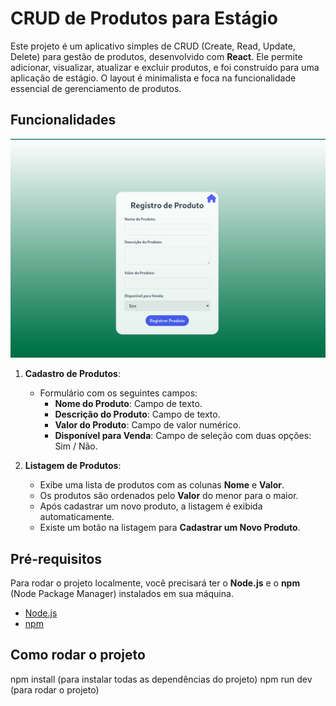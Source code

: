# CRUD de Produtos para Estágio

Este projeto é um aplicativo simples de CRUD (Create, Read, Update, Delete) para gestão de produtos, desenvolvido com **React**. Ele permite adicionar, visualizar, atualizar e excluir produtos, e foi construído para uma aplicação de estágio. O layout é minimalista e foca na funcionalidade essencial de gerenciamento de produtos.

## Funcionalidades

![Tela de Cadastro](src/assets/regisproductgit.png)

1. **Cadastro de Produtos**:
   - Formulário com os seguintes campos:
     - **Nome do Produto**: Campo de texto.
     - **Descrição do Produto**: Campo de texto.
     - **Valor do Produto**: Campo de valor numérico.
     - **Disponível para Venda**: Campo de seleção com duas opções: Sim / Não.

2. **Listagem de Produtos**:
   - Exibe uma lista de produtos com as colunas **Nome** e **Valor**.
   - Os produtos são ordenados pelo **Valor** do menor para o maior.
   - Após cadastrar um novo produto, a listagem é exibida automaticamente.
   - Existe um botão na listagem para **Cadastrar um Novo Produto**.

## Pré-requisitos

Para rodar o projeto localmente, você precisará ter o **Node.js** e o **npm** (Node Package Manager) instalados em sua máquina.

- [Node.js](https://nodejs.org/)
- [npm](https://www.npmjs.com/)

## Como rodar o projeto

npm install  (para instalar todas as dependências do projeto)
npm run dev (para rodar o projeto) 
